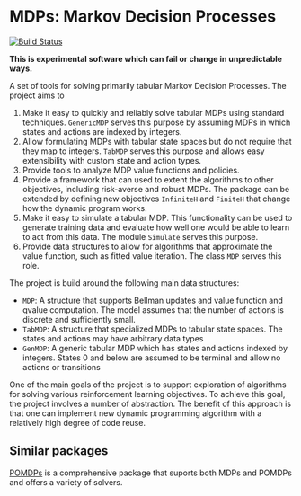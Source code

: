 MDPs: Markov Decision Processes
===============================

[![Build Status](https://github.com/RiskAverseRL/MDPs/workflows/CI/badge.svg)](https://github.com/RiskAverseRL/MDPs/actions)

**This is experimental software which can fail or change in unpredictable ways.**

A set of tools for solving primarily tabular Markov Decision Processes. The project aims to 

1. Make it easy to quickly and reliably solve tabular MDPs using standard techniques. `GenericMDP` serves this purpose by assuming MDPs in which states and actions are indexed by integers. 
2. Allow formulating MDPs with tabular state spaces but do not require that they map to integers. `TabMDP` serves this purpose and allows easy extensibility with custom state and action types. 
3. Provide tools to analyze MDP value functions and policies.
4. Provide a framework that can used to extent the algorithms to other objectives, including risk-averse and robust MDPs. The package can be extended by defining new objectives `InfiniteH` and `FiniteH` that change how the dynamic program works.
5. Make it easy to simulate a tabular MDP. This functionality can be used to generate training data and evaluate how well one would be able to learn to act from this data. The module `Simulate` serves this purpose.
6. Provide data structures to allow for algorithms that approximate the value function, such as fitted value iteration. The class `MDP` serves this role. 

The project is build around the following main data structures:

- `MDP`: A structure that supports Bellman updates and value function and qvalue computation. The model assumes that the number of actions is discrete and sufficiently small.
- `TabMDP`: A structure that specialized MDPs to tabular state spaces. The states and actions may have arbitrary data types
- `GenMDP`: A generic tabular MDP which has states and actions indexed by integers. States 0 and below are assumed to be terminal and allow no actions or transitions

One of the main goals of the project is to support exploration of algorithms for solving various reinforcement learning objectives. To achieve this goal, the project involves a number of abstraction. The benefit of this approach is that one can implement new dynamic programming algorithm with a relatively high degree of code reuse.


## Similar packages

[POMDPs](https://github.com/JuliaPOMDP/POMDPs.jl) is a comprehensive package that suports both MDPs and POMDPs and offers a variety of solvers.
